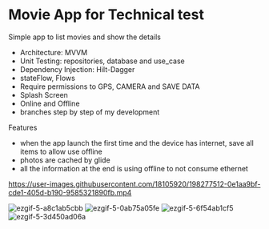 # Movie App for Technical test

Simple app to list movies and show the details

- Architecture: MVVM
- Unit Testing: repositories, database and use_case
- Dependency Injection: Hilt-Dagger
- stateFlow, Flows
- Require permissions to GPS, CAMERA and SAVE DATA
- Splash Screen
- Online and Offline
- branches step by step of my development

Features

- when the app launch the first time and the device has internet, save all items to allow use offline
- photos are cached by glide
- all the information at the end is using offline to not consume ethernet


https://user-images.githubusercontent.com/18105920/198277512-0e1aa9bf-cde1-405d-b190-9585321890fb.mp4

![ezgif-5-a8c1ab5cbb](https://user-images.githubusercontent.com/18105920/198278378-8a76186f-45a1-4cd6-b617-f03ec0d7c14c.gif)
![ezgif-5-0ab75a05fe](https://user-images.githubusercontent.com/18105920/198278387-13b5f8d4-55a5-4a8f-a375-4afbf6afd8d8.gif)
![ezgif-5-6f54ab1cf5](https://user-images.githubusercontent.com/18105920/198278393-af7e3533-a551-49c4-904f-830cdfd1b172.gif)
![ezgif-5-3d450ad06a](https://user-images.githubusercontent.com/18105920/198278532-0cb42070-1e16-4ac2-9a5e-8be2f70686f2.gif)
